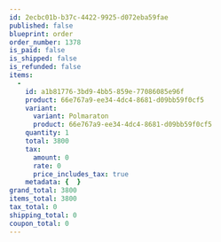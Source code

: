 ```yaml
---
id: 2ecbc01b-b37c-4422-9925-d072eba59fae
published: false
blueprint: order
order_number: 1378
is_paid: false
is_shipped: false
is_refunded: false
items:
  -
    id: a1b81776-3bd9-4bb5-859e-77086085e96f
    product: 66e767a9-ee34-4dc4-8681-d09bb59f0cf5
    variant:
      variant: Polmaraton
      product: 66e767a9-ee34-4dc4-8681-d09bb59f0cf5
    quantity: 1
    total: 3800
    tax:
      amount: 0
      rate: 0
      price_includes_tax: true
    metadata: {  }
grand_total: 3800
items_total: 3800
tax_total: 0
shipping_total: 0
coupon_total: 0
---
```

